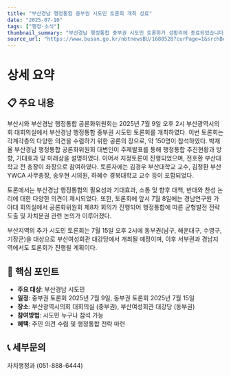 ```yaml
---
title: "부산경남 행정통합 중부권 시도민 토론회 개최 성료"
date: "2025-07-10"
tags: ["행정·소식"]
thumbnail_summary: "부산경남 행정통합 중부권 시도민 토론회가 성황리에 종료되었습니다."
source_url: "https://www.busan.go.kr/nbtnewsBU/1688528?curPage=1&srchBeginDt=&srchEndDt=&srchKey=&srchText="
---
```


# 상세 요약

## 📋 주요 내용
부산시와 부산경남 행정통합 공론화위원회는 2025년 7월 9일 오후 2시 부산광역시의회 대회의실에서 부산경남 행정통합 중부권 시도민 토론회를 개최하였다. 이번 토론회는 각계각층의 다양한 의견을 수렴하기 위한 공론의 장으로, 약 150명이 참석하였다. 박재율 부산경남 행정통합 공론화위원회 대변인이 주제발표를 통해 행정통합 추진현황과 방향, 기대효과 및 미래상을 설명하였다. 이어서 지정토론이 진행되었으며, 전호환 부산대학교 전 총장이 좌장으로 참여하였다. 토론자에는 김경우 부산대학교 교수, 김정환 부산 YWCA 사무총장, 송우현 시의원, 하혜수 경북대학교 교수 등이 포함되었다. 

토론에서는 부산경남 행정통합의 필요성과 기대효과, 소통 및 향후 대책, 반대와 찬성 논리에 대한 다양한 의견이 제시되었다. 또한, 토론회에 앞서 7월 8일에는 경남연구원 가야대 회의실에서 공론화위원회 제8차 회의가 진행되어 행정통합에 따른 균형발전 전략 도출 및 자치분권 관련 논의가 이루어졌다. 

부산지역의 추가 시도민 토론회는 7월 15일 오후 2시에 동부권(남구, 해운대구, 수영구, 기장군)을 대상으로 부산여성회관 대강당에서 개최될 예정이며, 이후 서부권과 경남지역에서도 토론회가 진행될 계획이다.

## 🎯 핵심 포인트
- **주요 대상**: 부산경남 시도민
- **일정**: 중부권 토론회 2025년 7월 9일, 동부권 토론회 2025년 7월 15일
- **장소**: 부산광역시의회 대회의실 (중부권), 부산여성회관 대강당 (동부권)
- **참여방법**: 시도민 누구나 참석 가능
- **혜택**: 주민 의견 수렴 및 행정통합 전략 마련

## 📞 세부문의
자치행정과 (051-888-6444)